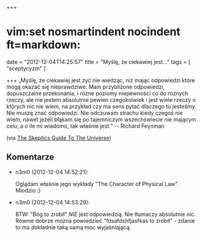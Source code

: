 +++
# vim:set nosmartindent nocindent ft=markdown:
date = "2012-12-04T14:25:57"
title = "Myślę, że ciekawiej jest..."
tags = [ "sceptycyzm" ]

+++
„Myślę, że ciekawiej jest żyć nie wiedząc, niż mając odpowiedzi które mogą
okazać się nieprawdziwe. Mam przybliżone odpowiedzi, dopuszczalne przekonania,
i różne poziomy niepewności co do różnych rzeczy, ale nie jestem absolutnie
pewien czegokolwiek i jest wiele rzeczy o których nic nie wiem, na przykład czy
ma sens pytać dlaczego tu jesteśmy. Nie muszę znać odpowiedzi. Nie odczuwam
strachu kiedy czegoś nie wiem, nawet jeżeli błąkam się po tajemniczym
wszechświecie nie mającym celu; a o ile mi wiadomo, tak właśnie jest.” --
Richard Feynman

(via [The Skeptics Guide To The Universe](http://www.theskepticsguide.org/archive/podcastinfo.aspx?mid=1&pid=385))

## Komentarze

* n3m0 (2012-12-04 14:52:21): <p>Oglądam właśnie jego wykłady "The Character of
  Physical Law". Miodzio :)</p>
* n3m0 (2012-12-04 14:53:29): <p>BTW: "Bóg to zrobił" <em>NIE</em> jest
  odpowiedzią. Nie tłumaczy absolutnie nic. Równie dobrze można powiedzieć
  "fdsafdshfjasfkas to zrobił" - zdanie to ma dokładnie taką samą moc
  wyjaśniającą.</p>
